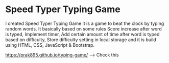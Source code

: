 # Speed Typer Typing Game

I created Speed Typer Typing Game it is a game to beat the clock by typing random words. It basically based on some rules Score increase after word is typed, Implement timer, Add certain amount of time after word is typed based on difficulty, Store difficulty setting in local storage and it is build using HTML, CSS, JavaScript & Bootstrap.

 

https://prak895.github.io/typing-game/   --> Check this
